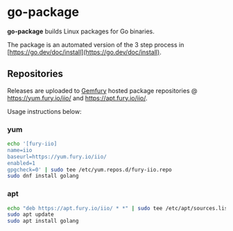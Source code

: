 # go-package

**go-package** builds Linux packages for Go binaries.

The package is an automated version of the 3 step process in [https://go.dev/doc/install](https://go.dev/doc/install).

## Repositories

Releases are uploaded to [Gemfury](https://gemfury.com) hosted package repositories @ https://yum.fury.io/iio/ and https://apt.fury.io/iio/.

Usage instructions below:

### yum

<!-- sudo rpm --import https://yum.fury.io/iio/gpg.key -->

```sh
echo '[fury-iio]
name=iio
baseurl=https://yum.fury.io/iio/
enabled=1
gpgcheck=0' | sudo tee /etc/yum.repos.d/fury-iio.repo
sudo dnf install golang
```

### apt

<!-- curl https://apt.fury.io/iio/gpg.key | sudo apt-key add -->

```sh
echo "deb https://apt.fury.io/iio/ * *" | sudo tee /etc/apt/sources.list.d/fury-iio.list
sudo apt update
sudo apt install golang
```
